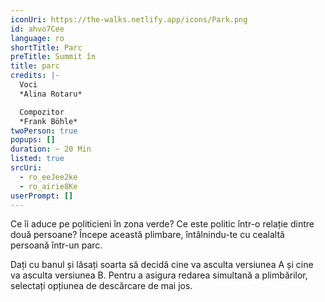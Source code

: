 ```yaml
---
iconUri: https://the-walks.netlify.app/icons/Park.png
id: ahvo7Cee
language: ro
shortTitle: Parc
preTitle: Summit în
title: parc
credits: |-
  Voci
  *Alina Rotaru*

  Compozitor
  *Frank Böhle*
twoPerson: true
popups: []
duration: ~ 20 Min
listed: true
srcUri:
  - ro_eeJee2ke
  - ro_airie8Ke
userPrompt: []
---
```

Ce îi aduce pe politicieni în zona verde? Ce este politic într-o relație dintre două persoane? Începe această plimbare, întâlnindu-te cu cealaltă persoană într-un parc. 

Dați cu banul și lăsați soarta să decidă cine va asculta versiunea A și cine va asculta versiunea B. Pentru a asigura redarea simultană a plimbărilor, selectați opțiunea de descărcare de mai jos.